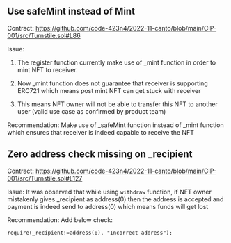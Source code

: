 ## Use safeMint instead of Mint

Contract:
https://github.com/code-423n4/2022-11-canto/blob/main/CIP-001/src/Turnstile.sol#L86

Issue:
1. The register function currently make use of _mint function in order to mint NFT to receiver. 

2. Now _mint function does not guarantee that receiver is supporting ERC721 which means post mint NFT can get stuck with receiver

3. This means NFT owner will not be able to transfer this NFT to another user (valid use case as confirmed by product team)

Recommendation:
Make use of _safeMint function instead of _mint function which ensures that receiver is indeed capable to receive the NFT

## Zero address check missing on _recipient

Contract:
https://github.com/code-423n4/2022-11-canto/blob/main/CIP-001/src/Turnstile.sol#L127

Issue:
It was observed that while using `withdraw` function, if NFT owner mistakenly gives _recipient as address(0) then the address is accepted and payment is indeed send to address(0) which means funds will get lost

Recommendation:
Add below check:

```
require(_recipient!=address(0), "Incorrect address");
```